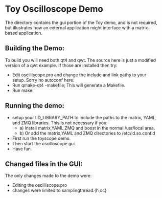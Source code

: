 
Toy Oscilloscope Demo
=====================

The directory contains the gui portion of the Toy demo, and is not
required, but illustrates how an external application might
interface with a matrix-based application.

Building the Demo:
------------------ 

To build you will need both qt4 and qwt. The source here is just a
modified version of a qwt example. If those are installed then try:

* Edit oscilliscope.pro and change the include and link paths to
  your setup. Sorry no autoconf here.
* Run qmake-qt4 -makefile; This will generate a Makefile.
* Run make

Running the demo:
-----------------
* setup your LD_LIBRARY_PATH to include the paths to the matrix,
  YAML, and ZMQ libraries. This is not necessary if you:
   * a) Install matrix,YAML,ZMQ and boost in the normal /usr/local area.
   * b) Or add the matrix,YAML and ZMQ directories to /etc/ld.so.conf.d
* First run the toyscope demo.
* Then start the oscilloscope gui.
* Have fun.

Changed files in the GUI:
-------------------------

The only changes made to the demo were:
* Editing the oscilliscope.pro
* changes were limited to samplingthread.{h,cc}

